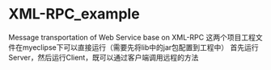 # XML-RPC_example
Message transportation of Web Service base on XML-RPC 
这两个项目工程文件在myeclipse下可以直接运行（需要先将lib中的jar包配置到工程中） 
首先运行Server，然后运行Client，既可以通过客户端调用远程的方法
